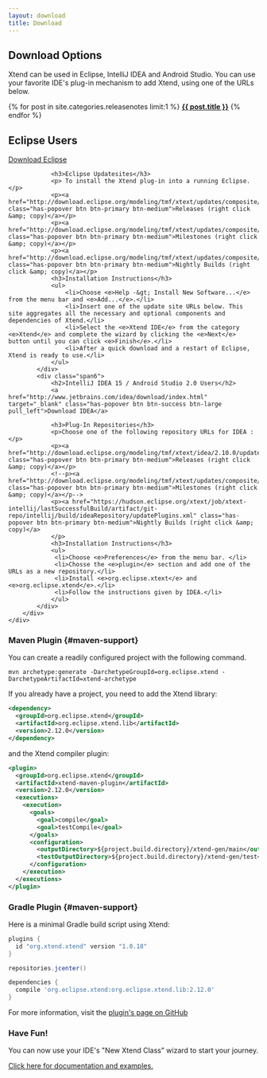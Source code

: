 ```yaml
---
layout: download
title: Download
---
```

<div>
	<div class="container">
		<div class="row">
			<div class="span12">
				<h2>Download Options</h2>
				<p>
		Xtend can be used in Eclipse, IntelliJ IDEA and Android Studio. You can use your favorite IDE's plug-in mechanism to add Xtend, using one of the URLs below.
				</p>
				<p>
				{% for post in site.categories.releasenotes limit:1 %}
					<strong><a href="releasenotes.html">{{ post.title }}</a></strong>
				{% endfor %}
				</p>
			</div>
		</div>
		<div class="row">
			<div class="span6">
				<h2>Eclipse Users</h2>
				<a href="https://www.eclipse.org/downloads/" target="_blank" class="has-popover btn btn-success btn-large pull_left">Download Eclipse</a>

				<h3>Eclipse Updatesites</h3>
				<p> To install the Xtend plug-in into a running Eclipse.</p>
				<p><a href="http://download.eclipse.org/modeling/tmf/xtext/updates/composite/releases/" class="has-popover btn btn-primary btn-medium">Releases (right click &amp; copy)</a></p>
				<p><a href="http://download.eclipse.org/modeling/tmf/xtext/updates/composite/milestones/" class="has-popover btn btn-primary btn-medium">Milestones (right click &amp; copy)</a></p>
				<p><a href="http://download.eclipse.org/modeling/tmf/xtext/updates/composite/latest/" class="has-popover btn btn-primary btn-medium">Nightly Builds (right click &amp; copy)</a></p>
				<h3>Installation Instructions</h3>
				<ul>
					<li>Choose <e>Help -&gt; Install New Software...</e> from the menu bar and <e>Add...</e>.</li>
					<li>Insert one of the update site URLs below. This site aggregates all the necessary and optional components and dependencies of Xtend.</li>
					<li>Select the <e>Xtend IDE</e> from the category <e>Xtend</e> and complete the wizard by clicking the <e>Next</e> button until you can click <e>Finish</e>.</li>
					<li>After a quick download and a restart of Eclipse, Xtend is ready to use.</li>
				</ul>
			</div>
			<div class="span6">
				<h2>IntelliJ IDEA 15 / Android Studio 2.0 Users</h2>
				<a href="http://www.jetbrains.com/idea/download/index.html" target="_blank" class="has-popover btn btn-success btn-large pull_left">Download IDEA</a>
			    
			    <h3>Plug-In Repositories</h3>
				<p>Choose one of the following repository URLs for IDEA :</p>
				<p><a href="http://download.eclipse.org/modeling/tmf/xtext/idea/2.10.0/updatePlugins.xml" class="has-popover btn btn-primary btn-medium">Releases (right click &amp; copy)</a></p>
				<!--p><a href="http://download.eclipse.org/modeling/tmf/xtext/updates/composite/milestones/" class="has-popover btn btn-primary btn-medium">Milestones (right click &amp; copy)</a></p-->
				<p><a href="https://hudson.eclipse.org/xtext/job/xtext-intellij/lastSuccessfulBuild/artifact/git-repo/intellij/build/ideaRepository/updatePlugins.xml" class="has-popover btn btn-primary btn-medium">Nightly Builds (right click &amp; copy)</a>
				</p>
				<h3>Installation Instructions</h3>
				<ul>
				 <li>Choose <e>Preferences</e> from the menu bar. </li>
				 <li>Chosse the <e>plugin</e> section and add one of the URLs as a new repository.</li>
				 <li>Install <e>org.eclipse.xtext</e> and <e>org.eclipse.xtend</e>.</li>
				 <li>Follow the instructions given by IDEA.</li>
				</ul>
			</div>
		</div>
	</div>
</div>

### Maven Plugin {#maven-support}

You can create a readily configured project with the following command.

```
mvn archetype:generate -DarchetypeGroupId=org.eclipse.xtend -DarchetypeArtifactId=xtend-archetype
```

If you already have a project, you need to add the Xtend library:

```xml
<dependency>
  <groupId>org.eclipse.xtend</groupId>
  <artifactId>org.eclipse.xtend.lib</artifactId>
  <version>2.12.0</version>
</dependency>
```

and the Xtend compiler plugin:

```xml
<plugin>
  <groupId>org.eclipse.xtend</groupId>
  <artifactId>xtend-maven-plugin</artifactId>
  <version>2.12.0</version>
  <executions>
    <execution>
      <goals>
        <goal>compile</goal>
        <goal>testCompile</goal>
      </goals>
      <configuration>
        <outputDirectory>${project.build.directory}/xtend-gen/main</outputDirectory>
        <testOutputDirectory>${project.build.directory}/xtend-gen/test</testOutputDirectory>
      </configuration>
    </execution>
  </executions>
</plugin>
```

### Gradle Plugin {#maven-support}

Here is a minimal Gradle build script using Xtend:

```groovy
plugins {
  id "org.xtend.xtend" version "1.0.18"
}

repositories.jcenter()

dependencies {
  compile 'org.eclipse.xtend:org.eclipse.xtend.lib:2.12.0'
}
```

For more information, visit the [plugin's page on GitHub](https://github.com/xtext/xtend-gradle-plugin)

### Have Fun!

You can now use your IDE's "New Xtend Class" wizard to start your journey.

[Click here for documentation and examples.](documentation/101_gettingstarted.html)
